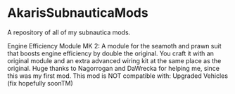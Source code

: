 # AkarisSubnauticaMods
A repository of all of my subnautica mods.

Engine Efficiency Module MK 2:
A module for the seamoth and prawn suit that boosts engine efficiency by double the original. You craft it with an original module and an extra advanced wiring kit at the same place as the original.
Huge thanks to Nagorrogan and DaWrecka for helping me, since this was my first mod.
This mod is NOT compatible with:
Upgraded Vehicles (fix hopefully soonTM)
